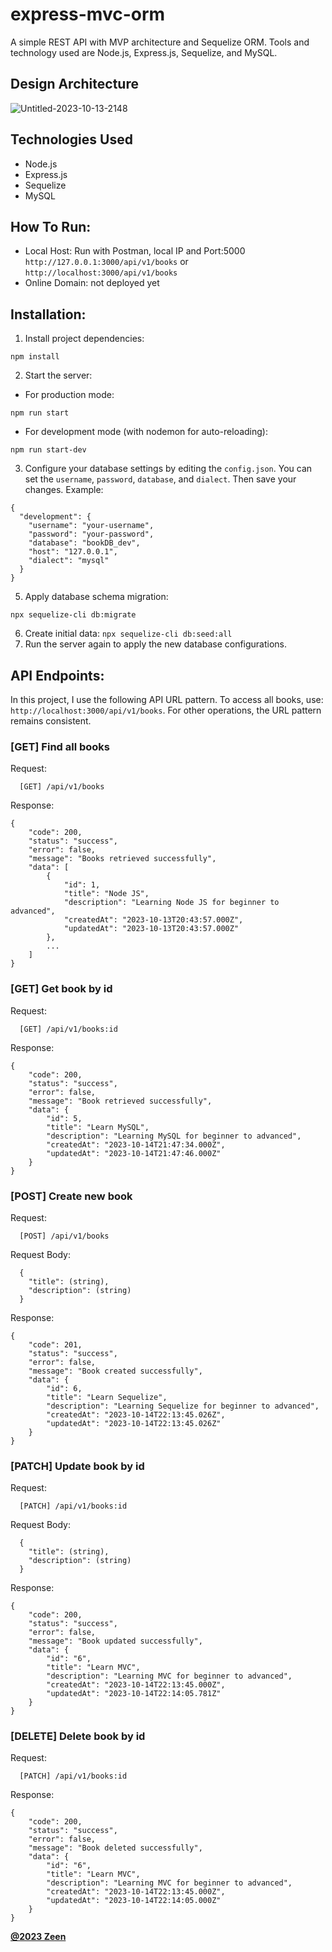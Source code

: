 # express-mvc-orm
A simple REST API with MVP architecture and Sequelize ORM. Tools and technology used are Node.js, Express.js, Sequelize, and MySQL.

## Design Architecture
![Untitled-2023-10-13-2148](https://github.com/RazinSyakib43/express-mvc-orm/assets/72656623/91d7b540-4a22-4450-bad1-e85e6f5ec8c3)

## Technologies Used
- Node.js
- Express.js
- Sequelize 
- MySQL

## How To Run:
- Local Host: Run with Postman, local IP and Port:5000 `http://127.0.0.1:3000/api/v1/books` or `http://localhost:3000/api/v1/books`
- Online Domain: not deployed yet

## Installation:
1. Install project dependencies:
```
npm install
```
2. Start the server:
- For production mode:
```
npm run start
``` 
- For development mode (with nodemon for auto-reloading):
```
npm run start-dev
```
3. Configure your database settings by editing the `config.json`. You can set the `username`, `password`, `database`, and `dialect`. Then save your changes. Example:
```
{
  "development": {
    "username": "your-username",
    "password": "your-password",
    "database": "bookDB_dev",
    "host": "127.0.0.1",
    "dialect": "mysql"
  }
}
```
5. Apply database schema migration:
```
npx sequelize-cli db:migrate
```
6. Create initial data:
``npx sequelize-cli db:seed:all``
7. Run the server again to apply the new database configurations.

## API Endpoints:
In this project, I use the following API URL pattern. To access all books, use: `http://localhost:3000/api/v1/books`. For other operations, the URL pattern remains consistent.

### [GET] Find all books

Request:
```
  [GET] /api/v1/books
```

Response:
```
{
    "code": 200,
    "status": "success",
    "error": false,
    "message": "Books retrieved successfully",
    "data": [
        {
            "id": 1,
            "title": "Node JS",
            "description": "Learning Node JS for beginner to advanced",
            "createdAt": "2023-10-13T20:43:57.000Z",
            "updatedAt": "2023-10-13T20:43:57.000Z"
        },
        ...
    ]
}
```

### [GET] Get book by id

Request:
```
  [GET] /api/v1/books:id
```

Response:
```
{
    "code": 200,
    "status": "success",
    "error": false,
    "message": "Book retrieved successfully",
    "data": {
        "id": 5,
        "title": "Learn MySQL",
        "description": "Learning MySQL for beginner to advanced",
        "createdAt": "2023-10-14T21:47:34.000Z",
        "updatedAt": "2023-10-14T21:47:46.000Z"
    }
}
```

### [POST] Create new book

Request:
```
  [POST] /api/v1/books
```

Request Body:
```
  {
    "title": (string),
    "description": (string)
  }
```

Response:
```
{
    "code": 201,
    "status": "success",
    "error": false,
    "message": "Book created successfully",
    "data": {
        "id": 6,
        "title": "Learn Sequelize",
        "description": "Learning Sequelize for beginner to advanced",
        "createdAt": "2023-10-14T22:13:45.026Z",
        "updatedAt": "2023-10-14T22:13:45.026Z"
    }
}
```

### [PATCH] Update book by id

Request:
```
  [PATCH] /api/v1/books:id
```

Request Body:
```
  {
    "title": (string),
    "description": (string)
  }
```

Response:
```
{
    "code": 200,
    "status": "success",
    "error": false,
    "message": "Book updated successfully",
    "data": {
        "id": "6",
        "title": "Learn MVC",
        "description": "Learning MVC for beginner to advanced",
        "createdAt": "2023-10-14T22:13:45.000Z",
        "updatedAt": "2023-10-14T22:14:05.781Z"
    }
}
```

### [DELETE] Delete book by id

Request:
```
  [PATCH] /api/v1/books:id
```

Response:
```
{
    "code": 200,
    "status": "success",
    "error": false,
    "message": "Book deleted successfully",
    "data": {
        "id": "6",
        "title": "Learn MVC",
        "description": "Learning MVC for beginner to advanced",
        "createdAt": "2023-10-14T22:13:45.000Z",
        "updatedAt": "2023-10-14T22:14:05.000Z"
    }
}
```

[**@2023 Zeen**](https://www.linkedin.com/in/muhammad-razin-syakib/)
